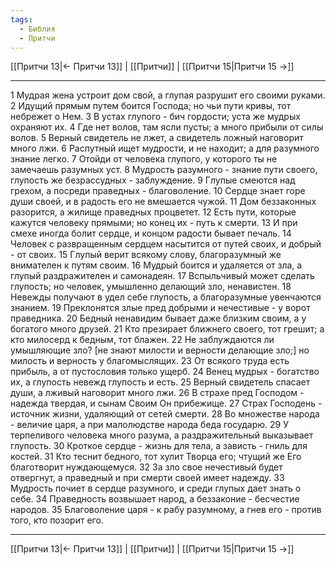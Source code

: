 ```yaml
---
tags:
  - Библия
  - Притчи
---
```

[[Притчи 13|← Притчи 13]] | [[Притчи]] | [[Притчи 15|Притчи 15 →]]

---
1 Мудрая жена устроит дом свой, а глупая разрушит его своими руками.
2 Идущий прямым путем боится Господа; но чьи пути кривы, тот небрежет о Нем.
3 В устах глупого - бич гордости; уста же мудрых охраняют их.
4 Где нет волов, там ясли пусты; а много прибыли от силы волов.
5 Верный свидетель не лжет, а свидетель ложный наговорит много лжи.
6 Распутный ищет мудрости, и не находит; а для разумного знание легко.
7 Отойди от человека глупого, у которого ты не замечаешь разумных уст.
8 Мудрость разумного - знание пути своего, глупость же безрассудных - заблуждение.
9 Глупые смеются над грехом, а посреди праведных - благоволение.
10 Сердце знает горе души своей, и в радость его не вмешается чужой.
11 Дом беззаконных разорится, а жилище праведных процветет.
12 Есть пути, которые кажутся человеку прямыми; но конец их - путь к смерти.
13 И при смехе иногда болит сердце, и концом радости бывает печаль.
14 Человек с развращенным сердцем насытится от путей своих, и добрый - от своих.
15 Глупый верит всякому слову, благоразумный же внимателен к путям своим.
16 Мудрый боится и удаляется от зла, а глупый раздражителен и самонадеян.
17 Вспыльчивый может сделать глупость; но человек, умышленно делающий зло, ненавистен.
18 Невежды получают в удел себе глупость, а благоразумные увенчаются знанием.
19 Преклонятся злые пред добрыми и нечестивые - у ворот праведника.
20 Бедный ненавидим бывает даже близким своим, а у богатого много друзей.
21 Кто презирает ближнего своего, тот грешит; а кто милосерд к бедным, тот блажен.
22 Не заблуждаются ли умышляющие зло? [не знают милости и верности делающие зло;] но милость и верность у благомыслящих.
23 От всякого труда есть прибыль, а от пустословия только ущерб.
24 Венец мудрых - богатство их, а глупость невежд глупость и есть.
25 Верный свидетель спасает души, а лживый наговорит много лжи.
26 В страхе пред Господом - надежда твердая, и сынам Своим Он прибежище.
27 Страх Господень - источник жизни, удаляющий от сетей смерти.
28 Во множестве народа - величие царя, а при малолюдстве народа беда государю.
29 У терпеливого человека много разума, а раздражительный выказывает глупость.
30 Кроткое сердце - жизнь для тела, а зависть - гниль для костей.
31 Кто теснит бедного, тот хулит Творца его; чтущий же Его благотворит нуждающемуся.
32 За зло свое нечестивый будет отвергнут, а праведный и при смерти своей имеет надежду.
33 Мудрость почиет в сердце разумного, и среди глупых дает знать о себе.
34 Праведность возвышает народ, а беззаконие - бесчестие народов.
35 Благоволение царя - к рабу разумному, а гнев его - против того, кто позорит его.

---
[[Притчи 13|← Притчи 13]] | [[Притчи]] | [[Притчи 15|Притчи 15 →]]